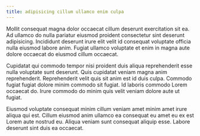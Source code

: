 ```yaml
---
title: adipisicing cillum ullamco enim culpa
---
```


Mollit consequat magna dolor occaecat cillum deserunt exercitation sit ea. Ad ullamco do nulla pariatur eiusmod proident consectetur sint deserunt adipisicing. Incididunt deserunt irure elit velit id consequat voluptate officia nulla eiusmod labore anim. Fugiat ullamco voluptate et enim in magna aute dolore occaecat do eiusmod cillum occaecat.

Cupidatat qui commodo tempor nisi proident duis aliqua reprehenderit esse nulla voluptate sunt deserunt. Quis cupidatat veniam magna anim reprehenderit. Reprehenderit velit quis sit anim est id duis culpa. Commodo fugiat fugiat dolore minim commodo sit fugiat. Id laboris commodo Lorem occaecat do. Irure commodo do minim quis velit veniam dolore aute ut fugiat.

Eiusmod voluptate consequat minim cillum veniam amet minim amet irure aliqua qui est. Cillum eiusmod anim ullamco ea consequat eu amet eu ex est Lorem aute nostrud eu. Aliqua veniam sunt consequat aliquip esse. Labore deserunt sint duis ea occaecat.